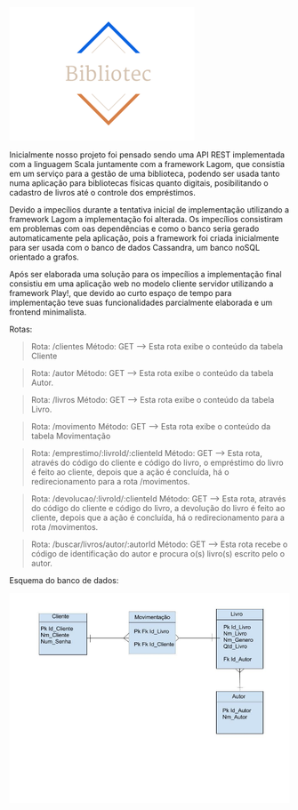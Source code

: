 ![alt text](https://github.com/matheusbrc/p2/blob/master/public/images/logo.png "Logo Bibliotec")

Inicialmente nosso projeto foi pensado sendo uma API REST implementada com a linguagem Scala juntamente com a framework Lagom, que consistia em um serviço para a gestão de uma biblioteca, podendo ser usada tanto numa aplicação para bibliotecas físicas quanto digitais, posibilitando o cadastro de livros até o controle dos empréstimos.

Devido a impecílios durante a tentativa inicial de implementação utilizando a framework Lagom a implementação foi alterada. Os impecílios consistiram em problemas com oas dependências e como o banco seria gerado automaticamente pela aplicação, pois a framework foi criada inicialmente para ser usada com o banco de dados Cassandra, um banco noSQL orientado a grafos.

Após ser elaborada uma solução para os impecílios a implementação final consistiu em uma aplicação web no modelo cliente servidor utilizando a framework Play!, que devido ao curto espaço de tempo para implementação teve suas funcionalidades parcialmente elaborada e um frontend minimalista.

Rotas:

>Rota: /clientes Método: GET
>  --> Esta rota exibe o conteúdo da tabela Cliente

>Rota: /autor Método: GET
> --> Esta rota exibe o conteúdo da tabela Autor.

>Rota: /livros Método: GET
> --> Esta rota exibe o conteúdo da tabela Livro.

>Rota: /movimento Método: GET
> --> Esta rota exibe o conteúdo da tabela Movimentação

>Rota: /emprestimo/:livroId/:clienteId Método: GET
> --> Esta rota, através do código do cliente e código do livro, o empréstimo do livro é feito ao cliente, depois que a ação é concluída, há o redirecionamento para a rota /movimentos.

>Rota: /devolucao/:livroId/:clienteId Método: GET
> --> Esta rota, através do código do cliente e código do livro, a devolução do livro é feito ao cliente, depois que a ação é concluída, há o redirecionamento para a rota /movimentos.

>Rota: /buscar/livros/autor/:autorId Método: GET
> --> Esta rota recebe o código de identificação do autor e procura o(s) livro(s) escrito pelo o autor.

Esquema do banco de dados:

![alt text](https://github.com/matheusbrc/p2/blob/master/public/images/banco.jpg "Esquema Banco")
